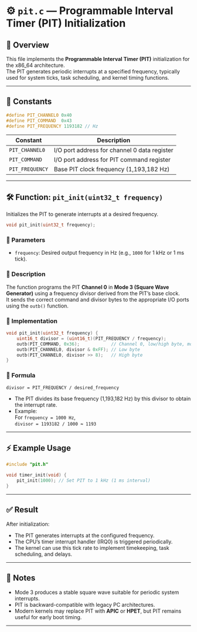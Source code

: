 # ⚙️ `pit.c` — Programmable Interval Timer (PIT) Initialization

## 📄 Overview

This file implements the **Programmable Interval Timer (PIT)** initialization for the x86_64 architecture.  
The PIT generates periodic interrupts at a specified frequency, typically used for system ticks, task scheduling, and kernel timing functions.

---

## 🧠 Constants

```c
#define PIT_CHANNEL0 0x40
#define PIT_COMMAND  0x43
#define PIT_FREQUENCY 1193182 // Hz
```

| Constant | Description |
|-----------|--------------|
| `PIT_CHANNEL0` | I/O port address for channel 0 data register |
| `PIT_COMMAND`  | I/O port address for PIT command register |
| `PIT_FREQUENCY` | Base PIT clock frequency (1,193,182 Hz) |

---

## 🛠️ Function: `pit_init(uint32_t frequency)`

Initializes the PIT to generate interrupts at a desired frequency.

```c
void pit_init(uint32_t frequency);
```

### 🔹 Parameters
- `frequency`: Desired output frequency in Hz (e.g., `1000` for 1 kHz or 1 ms tick).

### 🔹 Description
The function programs the PIT **Channel 0** in **Mode 3 (Square Wave Generator)** using a frequency divisor derived from the PIT’s base clock.  
It sends the correct command and divisor bytes to the appropriate I/O ports using the `outb()` function.

### 🔹 Implementation

```c
void pit_init(uint32_t frequency) {
    uint16_t divisor = (uint16_t)(PIT_FREQUENCY / frequency);
    outb(PIT_COMMAND, 0x36);            // Channel 0, low/high byte, mode 3
    outb(PIT_CHANNEL0, divisor & 0xFF); // Low byte
    outb(PIT_CHANNEL0, divisor >> 8);   // High byte
}
```

### 🧩 Formula
```
divisor = PIT_FREQUENCY / desired_frequency
```

- The PIT divides its base frequency (1,193,182 Hz) by this divisor to obtain the interrupt rate.
- Example:  
  For `frequency = 1000 Hz`,  
  `divisor = 1193182 / 1000 ≈ 1193`

---

## ⚡ Example Usage

```c
#include "pit.h"

void timer_init(void) {
    pit_init(1000); // Set PIT to 1 kHz (1 ms interval)
}
```

---

## ✅ Result

After initialization:
- The PIT generates interrupts at the configured frequency.
- The CPU’s timer interrupt handler (IRQ0) is triggered periodically.
- The kernel can use this tick rate to implement timekeeping, task scheduling, and delays.

---

## 🧠 Notes

- Mode 3 produces a stable square wave suitable for periodic system interrupts.
- PIT is backward-compatible with legacy PC architectures.
- Modern kernels may replace PIT with **APIC** or **HPET**, but PIT remains useful for early boot timing.

---
